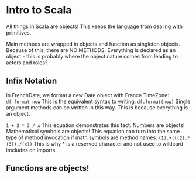# Intro to Scala
All things in Scala are objects!  This keeps the language from dealing with primitives.

Main methods are wrapped in objects and function as singleton objects.  Because of this, there
are NO METHODS.  Everything is declared as an object - this is probably where the object nature
comes from leading to actors and roles?

## Infix Notation
In FrenchDate, we format a new Date object with France TimeZone:  
`df format now`
This is the equivalent syntax to writing:
`df.format(now)`
Single argument methods can be written in this way.  This is because everything is an object.

`1 + 2 * 3 / x`
This equation demonstrates this fact.  Numbers are objects!  Mathematical symbols are objects!  This equation can turn 
into the same type of method invocation if math symbols are method names:
`(1).+(((2).*(3))./(x))`
This is why * is a reserved character and not used to wildcard imcludes on imports.

## Functions are objects!
